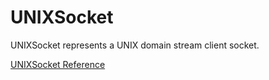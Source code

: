 # UNIXSocket

UNIXSocket represents a UNIX domain stream client socket.

[UNIXSocket Reference](https://ruby-doc.org/stdlib-2.6/libdoc/socket/rdoc/UNIXSocket.html)